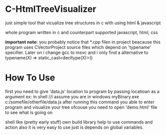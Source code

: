 # C-HtmlTreeVisualizer
just simple tool that vicualize tree structures in c  with using html &amp; javascript

whole program written in c  and counterpart supported javascript, html, css 

<b> important note:</b> you probably notice that *.cpp filen in project beacause this program
uses CVectorProject source files which depend on 'typename' specifier. Later on i change gcc to msvc 
and i only find a alternative to typename(X)  =>  static_cast<decltype(X)>()

<h1> How To Use </h1>
first you need to give 'data.js' location to program by passing locatioan as a argument
ex:  in shell  
 //i assume you are in windows
myBinary.exe c:/somefile/otherfile/data.js
after running this command you able to enter program and visualize your tree
ofcouse you need to open 'demo.html' file to see what is going on 


shell like (pretty early stuff) own build library help to use commands and action also it is very easy to use 
just is depends on global variables.


